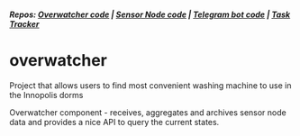 ##### Repos: [Overwatcher code](https://github.com/overwasher/overwatcher) | [Sensor Node code](https://github.com/overwasher/esp-firmware) | [Telegram bot code](https://github.com/overwasher/telegram-bot) | [Task Tracker](https://taiga.dcnick3.me/project/overwasher/)

# overwatcher

Project that allows users to find most convenient washing machine to use in the Innopolis dorms

Overwatcher component - receives, aggregates and archives sensor node data and provides a nice API to query the current states.
